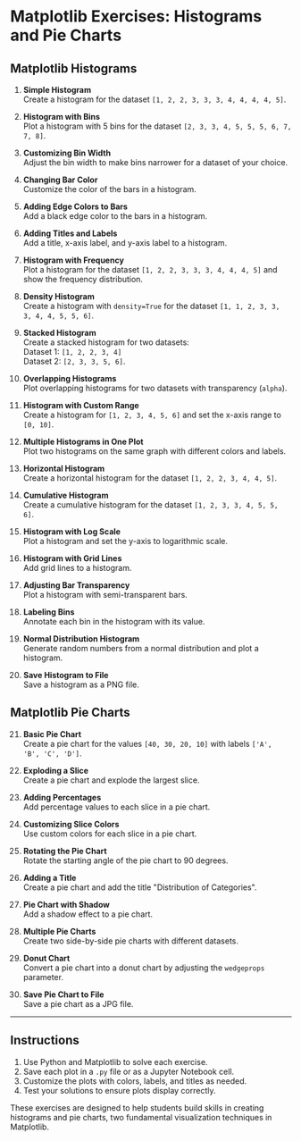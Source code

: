 # Matplotlib Exercises: Histograms and Pie Charts

## Matplotlib Histograms

1. **Simple Histogram**  
   Create a histogram for the dataset `[1, 2, 2, 3, 3, 3, 4, 4, 4, 4, 5]`.

2. **Histogram with Bins**  
   Plot a histogram with 5 bins for the dataset `[2, 3, 3, 4, 5, 5, 5, 6, 7, 7, 8]`.

3. **Customizing Bin Width**  
   Adjust the bin width to make bins narrower for a dataset of your choice.

4. **Changing Bar Color**  
   Customize the color of the bars in a histogram.

5. **Adding Edge Colors to Bars**  
   Add a black edge color to the bars in a histogram.

6. **Adding Titles and Labels**  
   Add a title, x-axis label, and y-axis label to a histogram.

7. **Histogram with Frequency**  
   Plot a histogram for the dataset `[1, 2, 2, 3, 3, 3, 4, 4, 4, 5]` and show the frequency distribution.

8. **Density Histogram**  
   Create a histogram with `density=True` for the dataset `[1, 1, 2, 3, 3, 3, 4, 4, 5, 5, 6]`.

9. **Stacked Histogram**  
   Create a stacked histogram for two datasets:  
   Dataset 1: `[1, 2, 2, 3, 4]`  
   Dataset 2: `[2, 3, 3, 5, 6]`.

10. **Overlapping Histograms**  
    Plot overlapping histograms for two datasets with transparency (`alpha`).

11. **Histogram with Custom Range**  
    Create a histogram for `[1, 2, 3, 4, 5, 6]` and set the x-axis range to `[0, 10]`.

12. **Multiple Histograms in One Plot**  
    Plot two histograms on the same graph with different colors and labels.

13. **Horizontal Histogram**  
    Create a horizontal histogram for the dataset `[1, 2, 2, 3, 4, 4, 5]`.

14. **Cumulative Histogram**  
    Create a cumulative histogram for the dataset `[1, 2, 3, 3, 4, 5, 5, 6]`.

15. **Histogram with Log Scale**  
    Plot a histogram and set the y-axis to logarithmic scale.

16. **Histogram with Grid Lines**  
    Add grid lines to a histogram.

17. **Adjusting Bar Transparency**  
    Plot a histogram with semi-transparent bars.

18. **Labeling Bins**  
    Annotate each bin in the histogram with its value.

19. **Normal Distribution Histogram**  
    Generate random numbers from a normal distribution and plot a histogram.

20. **Save Histogram to File**  
    Save a histogram as a PNG file.

## Matplotlib Pie Charts

21. **Basic Pie Chart**  
    Create a pie chart for the values `[40, 30, 20, 10]` with labels `['A', 'B', 'C', 'D']`.

22. **Exploding a Slice**  
    Create a pie chart and explode the largest slice.

23. **Adding Percentages**  
    Add percentage values to each slice in a pie chart.

24. **Customizing Slice Colors**  
    Use custom colors for each slice in a pie chart.

25. **Rotating the Pie Chart**  
    Rotate the starting angle of the pie chart to 90 degrees.

26. **Adding a Title**  
    Create a pie chart and add the title "Distribution of Categories".

27. **Pie Chart with Shadow**  
    Add a shadow effect to a pie chart.

28. **Multiple Pie Charts**  
    Create two side-by-side pie charts with different datasets.

29. **Donut Chart**  
    Convert a pie chart into a donut chart by adjusting the `wedgeprops` parameter.

30. **Save Pie Chart to File**  
    Save a pie chart as a JPG file.

---

## Instructions
1. Use Python and Matplotlib to solve each exercise.
2. Save each plot in a `.py` file or as a Jupyter Notebook cell.
3. Customize the plots with colors, labels, and titles as needed.
4. Test your solutions to ensure plots display correctly.

These exercises are designed to help students build skills in creating histograms and pie charts, two fundamental visualization techniques in Matplotlib.
